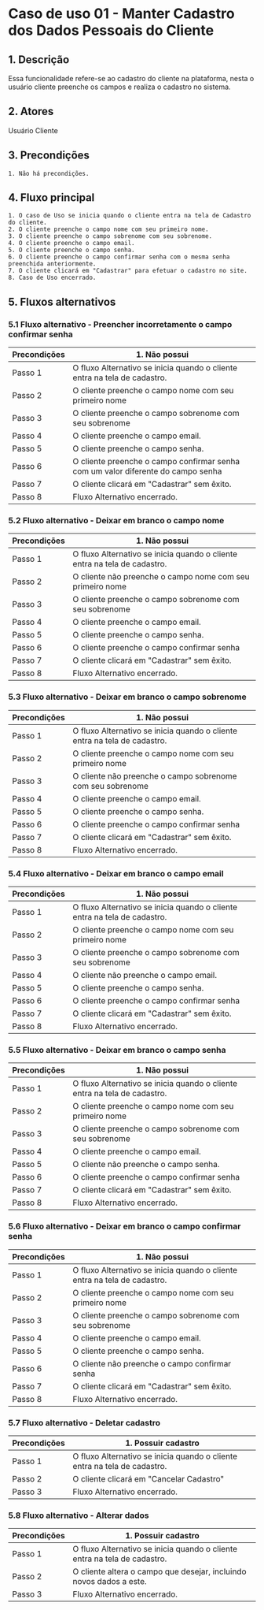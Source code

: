 # Caso de uso 01 - Manter Cadastro dos Dados Pessoais do Cliente

## 1. Descrição
Essa funcionalidade refere-se ao cadastro do cliente na plataforma, nesta o usuário cliente preenche os campos e realiza o cadastro no sistema.

## 2. Atores
Usuário Cliente

## 3. Precondições

  
	1. Não há precondições.
 
## 4. Fluxo principal

    1. O caso de Uso se inicia quando o cliente entra na tela de Cadastro do cliente.
    2. O cliente preenche o campo nome com seu primeiro nome.
    3. O cliente preenche o campo sobrenome com seu sobrenome.
    4. O cliente preenche o campo email.
    5. O cliente preenche o campo senha.
    6. O cliente preenche o campo confirmar senha com o mesma senha preenchida anteriormente.
    7. O cliente clicará em "Cadastrar" para efetuar o cadastro no site.
    8. Caso de Uso encerrado.

## 5. Fluxos alternativos

### 5.1 Fluxo alternativo - Preencher incorretamente o campo confirmar senha

| **Precondições**  |1. Não possui |
| --- | --- |
|  Passo 1   | O fluxo Alternativo se inicia quando o cliente entra na tela de cadastro. |
|  Passo 2   | O cliente preenche o campo nome com seu primeiro nome |
|  Passo 3   |O cliente preenche o campo sobrenome com seu sobrenome  |
|  Passo 4   | O cliente preenche o campo email.   |
|  Passo 5   | O cliente preenche o campo senha.   |
|  Passo 6   | O cliente preenche o campo confirmar senha com um valor diferente do campo senha   |
|  Passo 7   | O cliente clicará em "Cadastrar"  sem êxito. |
|  Passo 8   | Fluxo Alternativo encerrado. |

### 5.2 Fluxo alternativo - Deixar em branco o campo nome

| **Precondições**  |1. Não possui |
| --- | --- |
|  Passo 1   | O fluxo Alternativo se inicia quando o cliente entra na tela de cadastro. |
|  Passo 2   | O cliente não preenche o campo nome com seu primeiro nome |
|  Passo 3   |O cliente preenche o campo sobrenome com seu sobrenome  |
|  Passo 4   | O cliente preenche o campo email.   |
|  Passo 5   | O cliente preenche o campo senha.   |
|  Passo 6   | O cliente preenche o campo confirmar senha    |
|  Passo 7   | O cliente clicará em "Cadastrar"  sem êxito. |
|  Passo 8   | Fluxo Alternativo encerrado. |

### 5.3 Fluxo alternativo - Deixar em branco o campo sobrenome

| **Precondições**  |1. Não possui |
| --- | --- |
|  Passo 1   | O fluxo Alternativo se inicia quando o cliente entra na tela de cadastro. |
|  Passo 2   | O cliente preenche o campo nome com seu primeiro nome |
|  Passo 3   |O cliente não preenche o campo sobrenome com seu sobrenome  |
|  Passo 4   | O cliente preenche o campo email.   |
|  Passo 5   | O cliente preenche o campo senha.   |
|  Passo 6   | O cliente preenche o campo confirmar senha    |
|  Passo 7   | O cliente clicará em "Cadastrar"  sem êxito. |
|  Passo 8   | Fluxo Alternativo encerrado. |

### 5.4 Fluxo alternativo - Deixar em branco o campo email

| **Precondições**  |1. Não possui |
| --- | --- |
|  Passo 1   | O fluxo Alternativo se inicia quando o cliente entra na tela de cadastro. |
|  Passo 2   | O cliente preenche o campo nome com seu primeiro nome |
|  Passo 3   |O cliente preenche o campo sobrenome com seu sobrenome  |
|  Passo 4   | O cliente não preenche o campo email.   |
|  Passo 5   | O cliente preenche o campo senha.   |
|  Passo 6   | O cliente preenche o campo confirmar senha    |
|  Passo 7   | O cliente clicará em "Cadastrar"  sem êxito. |
|  Passo 8   | Fluxo Alternativo encerrado. |


### 5.5 Fluxo alternativo - Deixar em branco o campo senha

| **Precondições**  |1. Não possui |
| --- | --- |
|  Passo 1   | O fluxo Alternativo se inicia quando o cliente entra na tela de cadastro. |
|  Passo 2   | O cliente preenche o campo nome com seu primeiro nome |
|  Passo 3   |O cliente preenche o campo sobrenome com seu sobrenome  |
|  Passo 4   | O cliente preenche o campo email.   |
|  Passo 5   | O cliente não preenche o campo senha.   |
|  Passo 6   | O cliente preenche o campo confirmar senha    |
|  Passo 7   | O cliente clicará em "Cadastrar"  sem êxito. |
|  Passo 8   | Fluxo Alternativo encerrado. |

### 5.6 Fluxo alternativo - Deixar em branco o campo confirmar senha

| **Precondições**  |1. Não possui |
| --- | --- |
|  Passo 1   | O fluxo Alternativo se inicia quando o cliente entra na tela de cadastro. |
|  Passo 2   | O cliente preenche o campo nome com seu primeiro nome |
|  Passo 3   |O cliente preenche o campo sobrenome com seu sobrenome  |
|  Passo 4   | O cliente preenche o campo email.   |
|  Passo 5   | O cliente preenche o campo senha.   |
|  Passo 6   | O cliente não preenche o campo confirmar senha    |
|  Passo 7   | O cliente clicará em "Cadastrar"  sem êxito. |
|  Passo 8   | Fluxo Alternativo encerrado. |

### 5.7 Fluxo alternativo - Deletar cadastro

| **Precondições**  |1. Possuir cadastro |
| --- | --- |
|  Passo 1   | O fluxo Alternativo se inicia quando o cliente entra na tela de cadastro. |
|  Passo 2   | O cliente clicará em "Cancelar Cadastro"  |
|  Passo 3   | Fluxo Alternativo encerrado. |


### 5.8 Fluxo alternativo - Alterar dados

| **Precondições**  |1. Possuir cadastro |
| --- | --- |
|  Passo 1   | O fluxo Alternativo se inicia quando o cliente entra na tela de cadastro. |
|  Passo 2   | O cliente altera o campo que desejar, incluindo novos dados a este.  |
|  Passo 3   | Fluxo Alternativo encerrado. |
